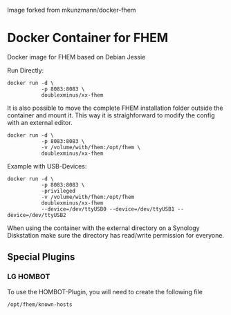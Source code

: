 Image forked from mkunzmann/docker-fhem

# Docker Container for FHEM

Docker image for FHEM based on Debian Jessie

Run Directly:

```
docker run -d \
           -p 8083:8083 \
           doublexminus/xx-fhem
```

It is also possible to move the complete FHEM installation folder outside the container
and mount it. This way it is straighforward to modify the config with an external editor.

```
docker run -d \
           -p 8083:8083 \
           -v /volume/with/fhem:/opt/fhem \
           doublexminus/xx-fhem
```

Example with USB-Devices:
```
docker run -d \
           -p 8083:8083 \
           -privileged
           -v /volume/with/fhem:/opt/fhem 
           doublexminus/xx-fhem
           --device=/dev/ttyUSB0 --device=/dev/ttyUSB1 --device=/dev/ttyUSB2
```

When using the container with the external directory on a Synology Diskstation make sure the
directory has read/write permission for everyone.

## Special Plugins
### LG HOMBOT
To use the HOMBOT-Plugin, you will need to create the following file
```
/opt/fhem/known-hosts
```
